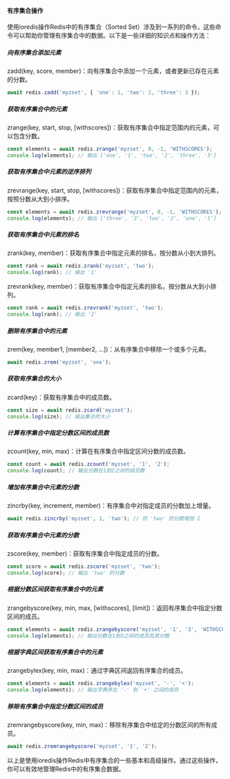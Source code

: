 #### 有序集合操作
使用ioredis操作Redis中的有序集合（Sorted Set）涉及到一系列的命令，这些命令可以帮助你管理有序集合中的数据。以下是一些详细的知识点和操作方法：

##### 向有序集合添加元素
zadd(key, score, member)：向有序集合中添加一个元素，或者更新已存在元素的分数。
```js
await redis.zadd('myzset', { 'one': 1, 'two': 2, 'three': 3 });
```
##### 获取有序集合中的元素
zrange(key, start, stop, [withscores])：获取有序集合中指定范围内的元素，可以包含分数。
```js
const elements = await redis.zrange('myzset', 0, -1, 'WITHSCORES');
console.log(elements); // 输出 ['one', '1', 'two', '2', 'three', '3']
```
##### 获取有序集合中元素的逆序排列
zrevrange(key, start, stop, [withscores])：获取有序集合中指定范围内的元素，按照分数从大到小排序。
```js
const elements = await redis.zrevrange('myzset', 0, -1, 'WITHSCORES');
console.log(elements); // 输出 ['three', '3', 'two', '2', 'one', '1']
```
##### 获取有序集合中元素的排名
zrank(key, member)：获取有序集合中指定元素的排名，按分数从小到大排列。
```js
const rank = await redis.zrank('myzset', 'two');
console.log(rank); // 输出 '1'
```
zrevrank(key, member)：获取有序集合中指定元素的排名，按分数从大到小排列。
```js
const rank = await redis.zrevrank('myzset', 'two');
console.log(rank); // 输出 '2'
```
##### 删除有序集合中的元素
zrem(key, member1, [member2, …])：从有序集合中移除一个或多个元素。
```js
await redis.zrem('myzset', 'one');
```
##### 获取有序集合的大小
zcard(key)：获取有序集合中的成员数。
```js
const size = await redis.zcard('myzset');
console.log(size); // 输出集合的大小
```
##### 计算有序集合中指定分数区间的成员数
zcount(key, min, max)：计算在有序集合中指定区间分数的成员数。
```js
const count = await redis.zcount('myzset', '1', '2');
console.log(count); // 输出分数在1到2之间的成员数
```
##### 增加有序集合中元素的分数
zincrby(key, increment, member)：有序集合中对指定成员的分数加上增量。
```js
await redis.zincrby('myzset', 1, 'two'); // 将 'two' 的分数增加 1
```
##### 获取有序集合中元素的分数
zscore(key, member)：获取有序集合中指定成员的分数。
```js
const score = await redis.zscore('myzset', 'two');
console.log(score); // 输出 'two' 的分数
```
##### 根据分数区间获取有序集合中的元素
zrangebyscore(key, min, max, [withscores], [limit])：返回有序集合中指定分数区间的成员。
```js
const elements = await redis.zrangebyscore('myzset', '1', '3', 'WITHSCORES');
console.log(elements); // 输出分数在1到3之间的成员及其分数
```
##### 根据字典区间获取有序集合中的元素
zrangebylex(key, min, max)：通过字典区间返回有序集合的成员。
```js
const elements = await redis.zrangebylex('myzset', '-', '+');
console.log(elements); // 输出字典序在 '-' 到 '+' 之间的成员
```
##### 移除有序集合中指定分数区间的成员
zremrangebyscore(key, min, max)：移除有序集合中给定的分数区间的所有成员。
```js
await redis.zremrangebyscore('myzset', '1', '2');
```
以上是使用ioredis操作Redis中有序集合的一些基本和高级操作。通过这些操作，你可以有效地管理Redis中的有序集合数据。